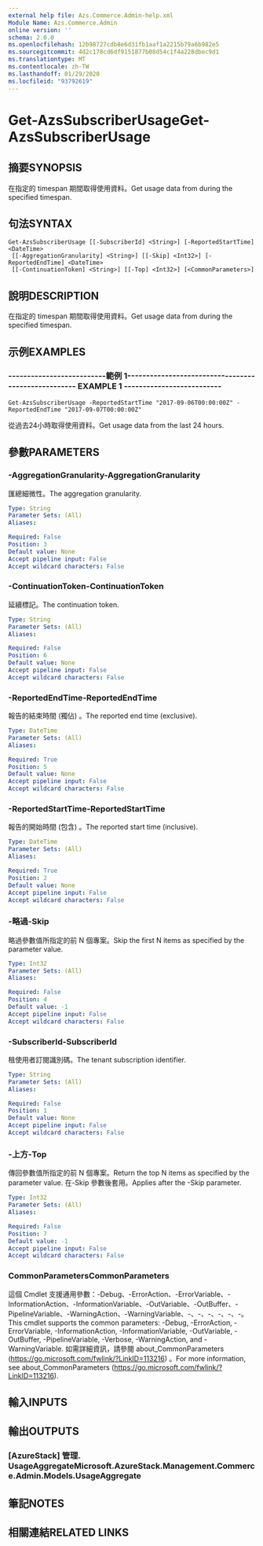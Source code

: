 ```yaml
---
external help file: Azs.Commerce.Admin-help.xml
Module Name: Azs.Commerce.Admin
online version: ''
schema: 2.0.0
ms.openlocfilehash: 12b98727cdb8e6d31fb1aaf1a2215b79a6b982e5
ms.sourcegitcommit: 4d2c178cd6df9151877b08d54c1f4a228dbec9d1
ms.translationtype: MT
ms.contentlocale: zh-TW
ms.lasthandoff: 01/29/2020
ms.locfileid: "93792619"
---
```

# <span data-ttu-id="45b6c-101">Get-AzsSubscriberUsage</span><span class="sxs-lookup"><span data-stu-id="45b6c-101">Get-AzsSubscriberUsage</span></span>

## <span data-ttu-id="45b6c-102">摘要</span><span class="sxs-lookup"><span data-stu-id="45b6c-102">SYNOPSIS</span></span>
<span data-ttu-id="45b6c-103">在指定的 timespan 期間取得使用資料。</span><span class="sxs-lookup"><span data-stu-id="45b6c-103">Get usage data from during the specified timespan.</span></span>

## <span data-ttu-id="45b6c-104">句法</span><span class="sxs-lookup"><span data-stu-id="45b6c-104">SYNTAX</span></span>

```
Get-AzsSubscriberUsage [[-SubscriberId] <String>] [-ReportedStartTime] <DateTime>
 [[-AggregationGranularity] <String>] [[-Skip] <Int32>] [-ReportedEndTime] <DateTime>
 [[-ContinuationToken] <String>] [[-Top] <Int32>] [<CommonParameters>]
```

## <span data-ttu-id="45b6c-105">說明</span><span class="sxs-lookup"><span data-stu-id="45b6c-105">DESCRIPTION</span></span>
<span data-ttu-id="45b6c-106">在指定的 timespan 期間取得使用資料。</span><span class="sxs-lookup"><span data-stu-id="45b6c-106">Get usage data from during the specified timespan.</span></span>

## <span data-ttu-id="45b6c-107">示例</span><span class="sxs-lookup"><span data-stu-id="45b6c-107">EXAMPLES</span></span>

### <span data-ttu-id="45b6c-108">--------------------------範例 1--------------------------</span><span class="sxs-lookup"><span data-stu-id="45b6c-108">-------------------------- EXAMPLE 1 --------------------------</span></span>
```
Get-AzsSubscriberUsage -ReportedStartTime "2017-09-06T00:00:00Z" -ReportedEndTime "2017-09-07T00:00:00Z"
```

<span data-ttu-id="45b6c-109">從過去24小時取得使用資料。</span><span class="sxs-lookup"><span data-stu-id="45b6c-109">Get usage data from the last 24 hours.</span></span>

## <span data-ttu-id="45b6c-110">參數</span><span class="sxs-lookup"><span data-stu-id="45b6c-110">PARAMETERS</span></span>

### <span data-ttu-id="45b6c-111">-AggregationGranularity</span><span class="sxs-lookup"><span data-stu-id="45b6c-111">-AggregationGranularity</span></span>
<span data-ttu-id="45b6c-112">匯總細微性。</span><span class="sxs-lookup"><span data-stu-id="45b6c-112">The aggregation granularity.</span></span>

```yaml
Type: String
Parameter Sets: (All)
Aliases: 

Required: False
Position: 3
Default value: None
Accept pipeline input: False
Accept wildcard characters: False
```

### <span data-ttu-id="45b6c-113">-ContinuationToken</span><span class="sxs-lookup"><span data-stu-id="45b6c-113">-ContinuationToken</span></span>
<span data-ttu-id="45b6c-114">延續標記。</span><span class="sxs-lookup"><span data-stu-id="45b6c-114">The continuation token.</span></span>

```yaml
Type: String
Parameter Sets: (All)
Aliases: 

Required: False
Position: 6
Default value: None
Accept pipeline input: False
Accept wildcard characters: False
```

### <span data-ttu-id="45b6c-115">-ReportedEndTime</span><span class="sxs-lookup"><span data-stu-id="45b6c-115">-ReportedEndTime</span></span>
<span data-ttu-id="45b6c-116">報告的結束時間 (獨佔) 。</span><span class="sxs-lookup"><span data-stu-id="45b6c-116">The reported end time (exclusive).</span></span>

```yaml
Type: DateTime
Parameter Sets: (All)
Aliases: 

Required: True
Position: 5
Default value: None
Accept pipeline input: False
Accept wildcard characters: False
```

### <span data-ttu-id="45b6c-117">-ReportedStartTime</span><span class="sxs-lookup"><span data-stu-id="45b6c-117">-ReportedStartTime</span></span>
<span data-ttu-id="45b6c-118">報告的開始時間 (包含) 。</span><span class="sxs-lookup"><span data-stu-id="45b6c-118">The reported start time (inclusive).</span></span>

```yaml
Type: DateTime
Parameter Sets: (All)
Aliases: 

Required: True
Position: 2
Default value: None
Accept pipeline input: False
Accept wildcard characters: False
```

### <span data-ttu-id="45b6c-119">-略過</span><span class="sxs-lookup"><span data-stu-id="45b6c-119">-Skip</span></span>
<span data-ttu-id="45b6c-120">略過參數值所指定的前 N 個專案。</span><span class="sxs-lookup"><span data-stu-id="45b6c-120">Skip the first N items as specified by the parameter value.</span></span>

```yaml
Type: Int32
Parameter Sets: (All)
Aliases: 

Required: False
Position: 4
Default value: -1
Accept pipeline input: False
Accept wildcard characters: False
```

### <span data-ttu-id="45b6c-121">-SubscriberId</span><span class="sxs-lookup"><span data-stu-id="45b6c-121">-SubscriberId</span></span>
<span data-ttu-id="45b6c-122">租使用者訂閱識別碼。</span><span class="sxs-lookup"><span data-stu-id="45b6c-122">The tenant subscription identifier.</span></span>

```yaml
Type: String
Parameter Sets: (All)
Aliases: 

Required: False
Position: 1
Default value: None
Accept pipeline input: False
Accept wildcard characters: False
```

### <span data-ttu-id="45b6c-123">-上方</span><span class="sxs-lookup"><span data-stu-id="45b6c-123">-Top</span></span>
<span data-ttu-id="45b6c-124">傳回參數值所指定的前 N 個專案。</span><span class="sxs-lookup"><span data-stu-id="45b6c-124">Return the top N items as specified by the parameter value.</span></span>
<span data-ttu-id="45b6c-125">在-Skip 參數後套用。</span><span class="sxs-lookup"><span data-stu-id="45b6c-125">Applies after the -Skip parameter.</span></span>

```yaml
Type: Int32
Parameter Sets: (All)
Aliases: 

Required: False
Position: 7
Default value: -1
Accept pipeline input: False
Accept wildcard characters: False
```

### <span data-ttu-id="45b6c-126">CommonParameters</span><span class="sxs-lookup"><span data-stu-id="45b6c-126">CommonParameters</span></span>
<span data-ttu-id="45b6c-127">這個 Cmdlet 支援通用參數：-Debug、-ErrorAction、-ErrorVariable、-InformationAction、-InformationVariable、-OutVariable、-OutBuffer、-PipelineVariable、-WarningAction、-WarningVariable、-、-、-、-、-、-。</span><span class="sxs-lookup"><span data-stu-id="45b6c-127">This cmdlet supports the common parameters: -Debug, -ErrorAction, -ErrorVariable, -InformationAction, -InformationVariable, -OutVariable, -OutBuffer, -PipelineVariable, -Verbose, -WarningAction, and -WarningVariable.</span></span> <span data-ttu-id="45b6c-128">如需詳細資訊，請參閱 about_CommonParameters (https://go.microsoft.com/fwlink/?LinkID=113216) 。</span><span class="sxs-lookup"><span data-stu-id="45b6c-128">For more information, see about_CommonParameters (https://go.microsoft.com/fwlink/?LinkID=113216).</span></span>

## <span data-ttu-id="45b6c-129">輸入</span><span class="sxs-lookup"><span data-stu-id="45b6c-129">INPUTS</span></span>

## <span data-ttu-id="45b6c-130">輸出</span><span class="sxs-lookup"><span data-stu-id="45b6c-130">OUTPUTS</span></span>

### <span data-ttu-id="45b6c-131">[AzureStack] 管理. UsageAggregate</span><span class="sxs-lookup"><span data-stu-id="45b6c-131">Microsoft.AzureStack.Management.Commerce.Admin.Models.UsageAggregate</span></span>

## <span data-ttu-id="45b6c-132">筆記</span><span class="sxs-lookup"><span data-stu-id="45b6c-132">NOTES</span></span>

## <span data-ttu-id="45b6c-133">相關連結</span><span class="sxs-lookup"><span data-stu-id="45b6c-133">RELATED LINKS</span></span>

